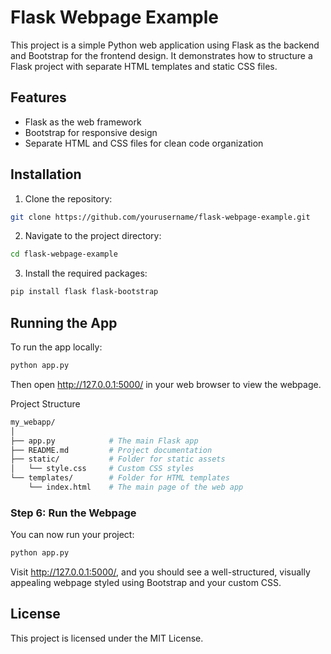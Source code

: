 # Flask Webpage Example

This project is a simple Python web application using Flask as the backend and Bootstrap for the frontend design. It demonstrates how to structure a Flask project with separate HTML templates and static CSS files.

## Features

- Flask as the web framework
- Bootstrap for responsive design
- Separate HTML and CSS files for clean code organization

## Installation

1. Clone the repository:
```bash
git clone https://github.com/yourusername/flask-webpage-example.git
```

2. Navigate to the project directory:
```bash
cd flask-webpage-example
```

3. Install the required packages:
```perl
pip install flask flask-bootstrap
```

## Running the App

To run the app locally:

```bash
python app.py
```
Then open http://127.0.0.1:5000/ in your web browser to view the webpage.

Project Structure
```graphql
my_webapp/
│
├── app.py            # The main Flask app
├── README.md         # Project documentation
├── static/           # Folder for static assets
│   └── style.css     # Custom CSS styles
└── templates/        # Folder for HTML templates
    └── index.html    # The main page of the web app
```


### Step 6: Run the Webpage

You can now run your project:
```bash
python app.py
```
Visit http://127.0.0.1:5000/, and you should see a well-structured, visually appealing webpage styled using Bootstrap and your custom CSS.

## License
This project is licensed under the MIT License.
